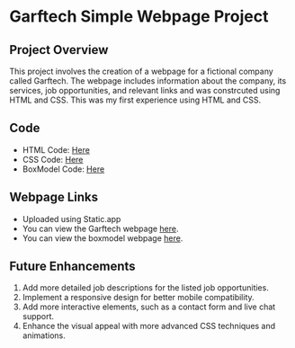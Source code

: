 # Garftech Simple Webpage Project

## Project Overview
This project involves the creation of a webpage for a fictional company called Garftech. The webpage includes information about the company, its services, job opportunities, and relevant links and was constrcuted using HTML and CSS. This was my first experience using HTML and CSS.

## Code
- HTML Code: [Here](https://github.com/alejandro-garf/Simple-Webpage/blob/main/index.html)
- CSS Code: [Here](https://github.com/alejandro-garf/Simple-Webpage/blob/main/styles.css)
- BoxModel Code: [Here](https://github.com/alejandro-garf/Simple-Webpage/blob/main/boxmodel.html)

## Webpage Links
- Uploaded using Static.app
- You can view the Garftech webpage [here](https://garftech-webpage.static.domains/).
- You can view the boxmodel webpage [here](https://garftech-webpage.static.domains/boxmodel).

## Future Enhancements
1. Add more detailed job descriptions for the listed job opportunities.
2. Implement a responsive design for better mobile compatibility.
3. Add more interactive elements, such as a contact form and live chat support.
4. Enhance the visual appeal with more advanced CSS techniques and animations.
